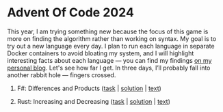 # Advent Of Code 2024 

This year, I am trying something new because the focus of this game is more on finding the algorithm rather than working on syntax. My goal is to try out a new language every day. I plan to run each language in separate Docker containers to avoid bloating my system, and I will highlight interesting facts about each language — you can find my findings [on my personal blog](https://nickyreinert.de/categories/aoc2024). Let's see how far I get. In three days, I’ll probably fall into another rabbit hole — fingers crossed.

1. F#: Differences and Products ([task](https://adventofcode.com/2024/day/1) | [solution](https://github.com/nickyreinert/aoc2024/tree/main/solutions/day1%20-%20f%23) | [text](http://nickyreinert.de/blog/2024/12/01/advent-of-code-day-1-differences-and-products/))

2. Rust: Increasing and Decreasing ([task](https://adventofcode.com/2024/day/2) | [solution](https://github.com/nickyreinert/aoc2024/tree/main/solutions/day2%20-%20rust) | [text](https://nickyreinert.de/blog/2024/12/02/advent-of-code-day-2-increasing-and-decreasing-rust/))

